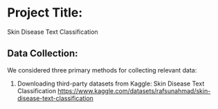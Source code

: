 # Project Title:
Skin Disease Text Classification

## Data Collection:
We considered three primary methods for collecting relevant data:
1.	Downloading third-party datasets from Kaggle:
Skin Disease Text Classification
https://www.kaggle.com/datasets/rafsunahmad/skin-disease-text-classification
